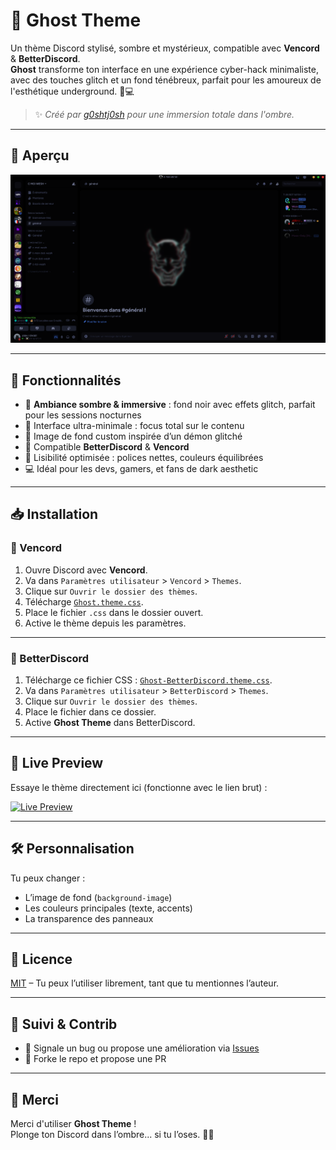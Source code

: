 # 👻 Ghost Theme

Un thème Discord stylisé, sombre et mystérieux, compatible avec **Vencord** & **BetterDiscord**.  
**Ghost** transforme ton interface en une expérience cyber-hack minimaliste, avec des touches glitch et un fond ténébreux, parfait pour les amoureux de l'esthétique underground. 🖤💻

> ✨ *Créé par [g0shtj0sh](https://github.com/g0shtj0sh) pour une immersion totale dans l'ombre.*

---

## 🌌 Aperçu

![Ghost Theme Preview](https://raw.githubusercontent.com/g0shtj0sh/Ghost-Th-me/main/Preview.png)

---

## 🧩 Fonctionnalités

- 🖤 **Ambiance sombre & immersive** : fond noir avec effets glitch, parfait pour les sessions nocturnes
- 🧠 Interface ultra-minimale : focus total sur le contenu
- 👹 Image de fond custom inspirée d’un démon glitché
- 🧪 Compatible **BetterDiscord** & **Vencord**
- 🎯 Lisibilité optimisée : polices nettes, couleurs équilibrées
- 💻 Idéal pour les devs, gamers, et fans de dark aesthetic

---

## 📥 Installation

### 🔮 Vencord

1. Ouvre Discord avec **Vencord**.
2. Va dans `Paramètres utilisateur` > `Vencord` > `Themes`.
3. Clique sur `Ouvrir le dossier des thèmes`.
4. Télécharge [`Ghost.theme.css`](https://github.com/g0shtj0sh/Ghost-Th-me/raw/main/Ghost-BetterDiscord.theme.css).
5. Place le fichier `.css` dans le dossier ouvert.
6. Active le thème depuis les paramètres.

---

### 👻 BetterDiscord

1. Télécharge ce fichier CSS : [`Ghost-BetterDiscord.theme.css`](https://github.com/g0shtj0sh/Ghost-Th-me/raw/main/Ghost-BetterDiscord.theme.css).
2. Va dans `Paramètres utilisateur` > `BetterDiscord` > `Themes`.
3. Clique sur `Ouvrir le dossier des thèmes`.
4. Place le fichier dans ce dossier.
5. Active **Ghost Theme** dans BetterDiscord.

---

## 🔎 Live Preview

Essaye le thème directement ici (fonctionne avec le lien brut) :

[![Live Preview](https://img.shields.io/badge/%F0%9F%91%89%20Preview%20en%20direct-5865F2?style=for-the-badge&logo=discord&logoColor=white)](https://discord-preview.vercel.app/?file=https://raw.githubusercontent.com/g0shtj0sh/Ghost-Th-me/main/Ghost-BetterDiscord.theme.css)

---

## 🛠️ Personnalisation

Tu peux changer :
- L’image de fond (`background-image`)
- Les couleurs principales (texte, accents)
- La transparence des panneaux

---

## 📄 Licence

[MIT](https://choosealicense.com/licenses/mit/) – Tu peux l’utiliser librement, tant que tu mentionnes l’auteur.

---

## 🔗 Suivi & Contrib

- 🐛 Signale un bug ou propose une amélioration via [Issues](https://github.com/g0shtj0sh/Ghost-Th-me/issues)
- 🍴 Forke le repo et propose une PR

---

## 🙏 Merci

Merci d'utiliser **Ghost Theme** !  
Plonge ton Discord dans l’ombre... si tu l’oses. 👻💀
